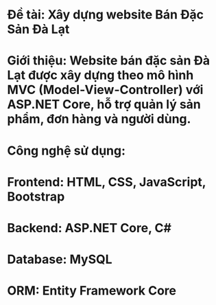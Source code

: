 # Đề tài: Xây dựng website Bán Đặc Sản Đà Lạt 
# Giới thiệu: Website bán đặc sản Đà Lạt được xây dựng theo mô hình MVC (Model-View-Controller) với ASP.NET Core, hỗ trợ quản lý sản phẩm, đơn hàng và người dùng.

# Công nghệ sử dụng: 
# Frontend: HTML, CSS, JavaScript, Bootstrap 
# Backend: ASP.NET Core, C# 
# Database: MySQL 
# ORM: Entity Framework Core
